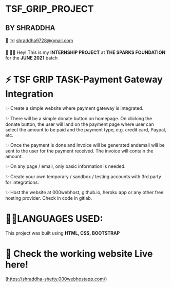 # TSF_GRIP_PROJECT

## BY SHRADDHA

🔹 ✉️ shraddha9728@gmail.com

🔹 🙋‍♀️ Hey! This is my **INTERNSHIP PROJECT** at **THE SPARKS FOUNDATION** for the __JUNE 2021__ batch


# ⚡ TSF GRIP TASK-Payment Gateway Integration


✨ Create a simple website where payment gateway is integrated.

✨ There will be a simple donate button on homepage. On clicking the donate button, the user will land on the payment page where user can select the amount to be paid and the  payment type, e.g. credit card, Paypal, etc.

✨ Once the payment is done and invoice will be generated andemail will be sent to the user for the payment received.
The invoice will contain the amount.

✨ On any page / email, only basic information is needed.

✨ Create your own temporary / sandbox / testing accounts with 3rd party for integrations.

✨ Host the website at 000webhost, github.io, heroku app or any other free hosting provider. Check in code in gitlab.

# 👩‍💻LANGUAGES USED:
 
 This project was built using **HTML, CSS, BOOTSTRAP**
 
 # 🚀 Check the working website Live here!
 (https://shraddha-shetty.000webhostapp.com/)
